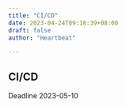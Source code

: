 ```yaml
---
title: "CI/CD"
date: 2023-04-24T09:18:39+08:00
draft: false
author: "Heartbeat"

---
```

## CI/CD
Deadline 2023-05-10